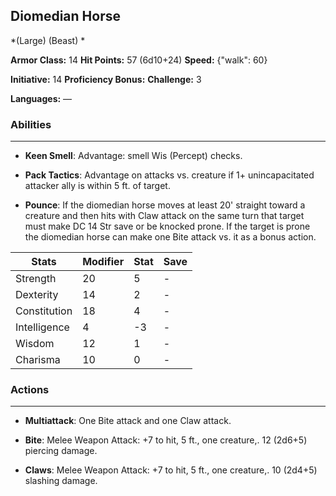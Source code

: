 ## Diomedian Horse
*(Large) (Beast) *

**Armor Class:** 14
**Hit Points:** 57 (6d10+24)
**Speed:** {"walk": 60}

**Initiative:** 14
**Proficiency Bonus:**
**Challenge:** 3

**Languages:** —

### Abilities
 --- 
- **Keen Smell**: Advantage: smell Wis (Percept) checks.

- **Pack Tactics**: Advantage on attacks vs. creature if 1+ unincapacitated attacker ally is within 5 ft. of target.

- **Pounce**: If the diomedian horse moves at least 20' straight toward a creature and then hits with Claw attack on the same turn that target must make DC 14 Str save or be knocked prone. If the target is prone the diomedian horse can make one Bite attack vs. it as a bonus action.



| Stats | Modifier | Stat | Save
| ---- | ---- | ---- | ---- |
| Strength | 20 | 5 | - |
| Dexterity | 14 | 2 | - |
| Constitution | 18 | 4 | - |
| Intelligence | 4 | -3 | - |
| Wisdom | 12 | 1 | - |
| Charisma | 10 | 0 | - |

### Actions
 --- 
- **Multiattack**: One Bite attack and one Claw attack.

- **Bite**: Melee Weapon Attack: +7 to hit, 5 ft., one creature,. 12 (2d6+5) piercing damage.

- **Claws**: Melee Weapon Attack: +7 to hit, 5 ft., one creature,. 10 (2d4+5) slashing damage.

